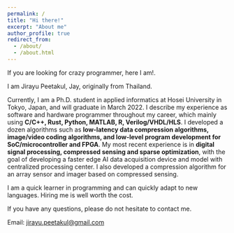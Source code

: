 ```yaml
---
permalink: /
title: "Hi there!"
excerpt: "About me"
author_profile: true
redirect_from: 
  - /about/
  - /about.html
---
```

If you are looking for crazy programmer, here I am!.

I am Jirayu Peetakul, Jay, originally from Thailand.

Currently, I am a Ph.D. student in applied informatics at Hosei University in Tokyo, Japan, and will graduate in March 2022. 
I describe my experience as software and hardware programmer throughout my career, which mainly using
**C/C++, Rust, Python, MATLAB, R, Verilog/VHDL/HLS**.
I developed a dozen algorithms such as 
**low-latency data compression algorithms, image/video coding algorithms, and low-level program development for SoC/microcontroller and FPGA**. 
My most recent experience is in 
**digital signal processing, compressed sensing and sparse optimization**, 
with the goal of developing a faster edge AI data acquisition device and model with centralized processing center. 
I also developed a compression algorithm for an array sensor and imager based on compressed sensing. 

I am a quick learner in programming and can quickly adapt to new languages.
Hiring me is well worth the cost.

If you have any questions, please do not hesitate to contact me.

Email: jirayu.peetakul@gmail.com
